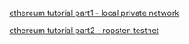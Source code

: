 [ethereum tutorial part1 - local private network](https://medium.com/@mvmurthy/full-stack-hello-world-voting-ethereum-dapp-tutorial-part-1-40d2d0d807c2)

[ethereum tutorial part2 - ropsten testnet](https://medium.com/@mvmurthy/full-stack-hello-world-voting-ethereum-dapp-tutorial-part-2-30b3d335aa1f)
